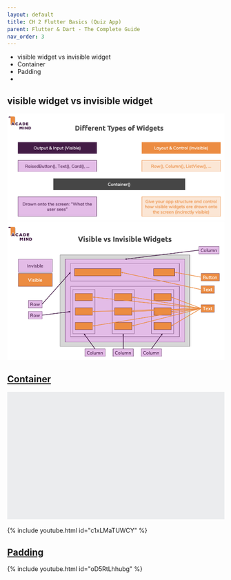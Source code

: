 ```yaml
---
layout: default
title: CH 2 Flutter Basics (Quiz App)
parent: Flutter & Dart - The Complete Guide
nav_order: 3
---
```


- visible widget vs invisible widget
- Container
- Padding
- 

## visible widget vs invisible widget
![](images/visible_invisible_widget_01.png)
![](images/visible_invisible_widget_02.png)

## [Container](https://api.flutter.dev/flutter/widgets/Container-class.html)
![](images/widget-container.png)

{% include youtube.html id="c1xLMaTUWCY" %}

## [Padding](https://api.flutter.dev/flutter/widgets/Padding-class.html)

{% include youtube.html id="oD5RtLhhubg" %}